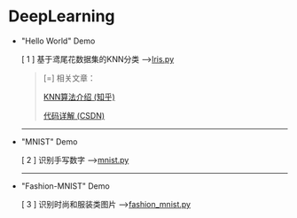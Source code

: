 # DeepLearning

* "Hello World" Demo

    [ 1 ] 基于鸢尾花数据集的KNN分类 -->[lris.py](https://github.com/whitejoce/DeepLearning/blob/main/Code/lris.py) 
        
     > [=] 相关文章：
     >
     > [KNN算法介绍 (知乎)](https://zhuanlan.zhihu.com/p/143092725)
     >
     > [代码详解 (CSDN)](https://blog.csdn.net/hqllqh/article/details/108914072)
    
    ***
    
 * "MNIST" Demo
 
    [ 2 ] 识别手写数字 -->[mnist.py](https://github.com/whitejoce/DeepLearning/blob/main/Code/mnist.py) 
    
   ***
 
  * "Fashion-MNIST" Demo
  
    [ 3 ] 识别时尚和服装类图片 -->[fashion_mnist.py](https://github.com/whitejoce/DeepLearning/blob/main/Code/fashion_mnist.py)
 
